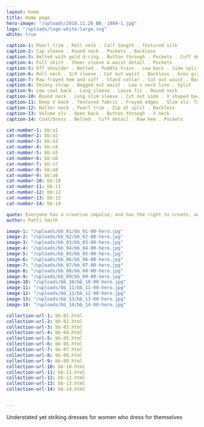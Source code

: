```yaml
---
layout: home
title: Home page
hero-image: "/uploads/2018.11.26_BB_-1089-1.jpg"
logo: "/uploads/logo-white-large.svg"
white: true

caption-1: Pearl trim . Roll neck . Calf length . Textured silk
caption-2: Cap sleeve . Round neck . Pockets . Backless
caption-3: Belted with gold d-ring . Button through . Pockets . Cuff detail
caption-4: Full skirt . Sheer sleeve & waist detail . Pockets
caption-5: Off shoulder . Belted . Puddle train . Low back . Side split . Heavy crepe
caption-6: Roll neck . 3/4 sleeve . Cut out waist . Backless . Gros grain trim side split
caption-7: Raw frayed hem and cuff . Stand collar . Cut out waist . Backless
caption-8: Skinny strap . Bagged out waist . Low v neck line . Split
caption-9: Low cowl back . Long sleeve . Loose fit . Round neck
caption-10: Round neck . Long slim sleeve . Cut out side . V shaped back . Side split with zip
caption-11: Deep V back . Textured fabric . Frayed edges . Slim slv. Tailored
caption-12: Halter neck . Pearl trim . Zip at split . Backless 
caption-13: Volume slv . Open back . Button through . V neck 
caption-14: Coat/Dress . Belted . Cuff detail . Raw hem . Pockets 

cat-number-1: bb:o1
cat-number-2: bb:o2
cat-number-3: bb:o3
cat-number-4: bb:o4
cat-number-5: bb:o5
cat-number-6: bb:o6
cat-number-7: bb:o7
cat-number-8: bb:o8
cat-number-9: bb:o9
cat-number-10: bb:10
cat-number-11: bb:11
cat-number-12: bb:12
cat-number-13: bb:13
cat-number-14: bb:14

quote: Everyone has a creative impulse, and has the right to create, and should
author: Patti Smith

image-1: "/uploads/bb_01/bb_01-00-hero.jpg"
image-2: "/uploads/bb_02/bb_02-00-hero.jpg"
image-3: "/uploads/bb_03/bb_03-00-hero.jpg"
image-4: "/uploads/bb_04/bb_04-00-hero.jpg"
image-5: "/uploads/bb_05/bb_05-00-hero.jpg"
image-6: "/uploads/bb_06/bb_06-00-hero.jpg"
image-7: "/uploads/bb_07/bb_07-00-hero.jpg"
image-8: "/uploads/bb_08/bb_08-00-hero.jpg"
image-9: "/uploads/bb_09/bb_09-00-hero.jpg"
image-10: "/uploads/bb_10/bb_10-00-hero.jpg"
image-11: "/uploads/bb_11/bb_11-00-hero.jpg"
image-12: "/uploads/bb_12/bb_12-00-hero.jpg"
image-13: "/uploads/bb_13/bb_13-00-hero.jpg"
image-14: "/uploads/bb_14/bb_14-00-hero.jpg"

collection-url-1: bb-01.html
collection-url-2: bb-02.html
collection-url-3: bb-03.html
collection-url-4: bb-04.html
collection-url-5: bb-05.html
collection-url-6: bb-06.html
collection-url-7: bb-07.html
collection-url-8: bb-08.html
collection-url-9: bb-09.html
collection-url-10: bb-10.html
collection-url-11: bb-11.html
collection-url-12: bb-12.html
collection-url-13: bb-13.html
collection-url-14: bb-14.html


---
```

Understated yet striking dresses for women who dress for themselves